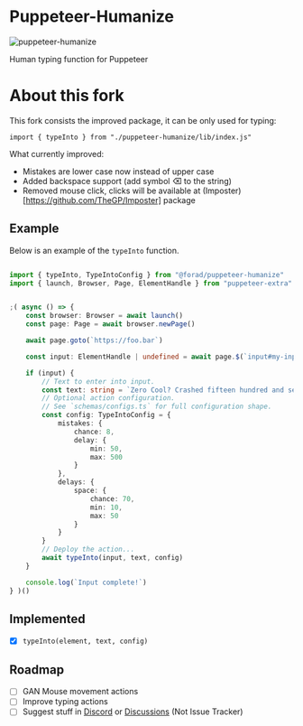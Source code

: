 # Puppeteer-Humanize

![puppeteer-humanize](https://user-images.githubusercontent.com/65471523/127490800-15cba5e4-f94e-4d19-9960-e02c847b9361.jpg)

Human typing function for Puppeteer

# About this fork

This fork consists the improved package, it can be only used for typing:

```
import { typeInto } from "./puppeteer-humanize/lib/index.js"
```

What currently improved:
* Mistakes are lower case now instead of upper case
* Added backspace support (add symbol ⌫ to the string)
* Removed mouse click, clicks will be available at (Imposter)[https://github.com/TheGP/Imposter] package

## Example

Below is an example of the `typeInto` function.

```typescript

import { typeInto, TypeIntoConfig } from "@forad/puppeteer-humanize"
import { launch, Browser, Page, ElementHandle } from "puppeteer-extra"


;( async () => {
    const browser: Browser = await launch()
    const page: Page = await browser.newPage()

    await page.goto(`https://foo.bar`)

    const input: ElementHandle | undefined = await page.$(`input#my-input`)

    if (input) {
        // Text to enter into input.
        const text: string = `Zero Cool? Crashed fifteen hundred and seven computers in one day? Biggest crash in history, front page New York Times August 10th, 1988. I thought you was black, man. YO THIS IS ZERO COOL!`
        // Optional action configuration.
        // See `schemas/configs.ts` for full configuration shape.
        const config: TypeIntoConfig = {
            mistakes: {
                chance: 8,
                delay: {
                    min: 50,
                    max: 500
                }
            },
            delays: {
                space: {
                    chance: 70,
                    min: 10,
                    max: 50
                }
            }
        }
        // Deploy the action...
        await typeInto(input, text, config)
    }

    console.log(`Input complete!`)
} )()


```

## Implemented

- [x] `typeInto(element, text, config)`

## Roadmap

- [ ] GAN Mouse movement actions
- [ ] Improve typing actions
- [ ] Suggest stuff in [Discord](https://extra.community/) or [Discussions](https://github.com/force-adverse/puppeteer-humanize/discussions) (Not Issue Tracker)

